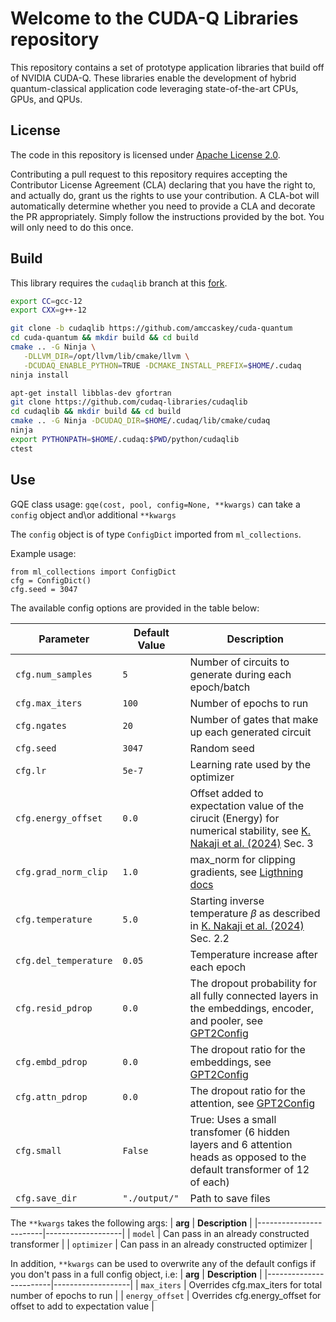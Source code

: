 # Welcome to the CUDA-Q Libraries repository

This repository contains a set of prototype application libraries that build off 
of NVIDIA CUDA-Q. These libraries enable the development of hybrid quantum-classical 
application code leveraging state-of-the-art CPUs, GPUs, and QPUs. 

## License

The code in this repository is licensed under [Apache License 2.0](./LICENSE).

Contributing a pull request to this repository requires accepting the
Contributor License Agreement (CLA) declaring that you have the right to, and
actually do, grant us the rights to use your contribution. A CLA-bot will
automatically determine whether you need to provide a CLA and decorate the PR
appropriately. Simply follow the instructions provided by the bot. You will only
need to do this once.

## Build 

This library requires the `cudaqlib` branch at this [fork](https://github.com/amccaskey/cuda-quantum). 

```bash 
export CC=gcc-12
export CXX=g++-12

git clone -b cudaqlib https://github.com/amccaskey/cuda-quantum 
cd cuda-quantum && mkdir build && cd build 
cmake .. -G Ninja \
   -DLLVM_DIR=/opt/llvm/lib/cmake/llvm \
   -DCUDAQ_ENABLE_PYTHON=TRUE -DCMAKE_INSTALL_PREFIX=$HOME/.cudaq 
ninja install 

apt-get install libblas-dev gfortran
git clone https://github.com/cudaq-libraries/cudaqlib
cd cudaqlib && mkdir build && cd build 
cmake .. -G Ninja -DCUDAQ_DIR=$HOME/.cudaq/lib/cmake/cudaq 
ninja 
export PYTHONPATH=$HOME/.cudaq:$PWD/python/cudaqlib
ctest 
```

## Use
GQE class usage: `gqe(cost, pool, config=None, **kwargs)` can take a `config` object and\or additional `**kwargs`

The `config` object is of type `ConfigDict` imported from `ml_collections`.  

Example usage:
```
from ml_collections import ConfigDict
cfg = ConfigDict()
cfg.seed = 3047
```

The available config options are provided in the table below:

| **Parameter**          | **Default Value**   | **Description**   |
|------------------------|---------------------|-------------------|
| `cfg.num_samples`      | `5`                 | Number of circuits to generate during each epoch/batch |
| `cfg.max_iters`        | `100`               | Number of epochs to run |
| `cfg.ngates`           | `20`                | Number of gates that make up each generated circuit |
| `cfg.seed`             | `3047`              | Random seed |
| `cfg.lr`               | `5e-7`              | Learning rate used by the optimizer |
| `cfg.energy_offset`    | `0.0`               | Offset added to expectation value of the cirucit (Energy) for numerical stability, see [K. Nakaji et al. (2024)](https://arxiv.org/abs/2401.09253) Sec. 3 |
| `cfg.grad_norm_clip`   | `1.0`               | max_norm for clipping gradients, see [Ligthning docs](https://lightning.ai/docs/fabric/stable/api/fabric_methods.html#clip-gradients) |
| `cfg.temperature`      | `5.0`               | Starting inverse temperature $\beta$ as described in [K. Nakaji et al. (2024)](https://arxiv.org/abs/2401.09253) Sec. 2.2 |
| `cfg.del_temperature`  | `0.05`              | Temperature increase after each epoch |
| `cfg.resid_pdrop`      | `0.0`               | The dropout probability for all fully connected layers in the embeddings, encoder, and pooler, see [GPT2Config](https://github.com/huggingface/transformers/blob/main/src/transformers/models/gpt2/configuration_gpt2.py) |
| `cfg.embd_pdrop`       | `0.0`               | The dropout ratio for the embeddings, see [GPT2Config](https://github.com/huggingface/transformers/blob/main/src/transformers/models/gpt2/configuration_gpt2.py) |
| `cfg.attn_pdrop`       | `0.0`               | The dropout ratio for the attention, see [GPT2Config](https://github.com/huggingface/transformers/blob/main/src/transformers/models/gpt2/configuration_gpt2.py) |
| `cfg.small`            | `False`             | True: Uses a small transfomer (6 hidden layers and 6 attention heads as opposed to the default transformer of 12 of each) |
| `cfg.save_dir`         | `"./output/"`       | Path to save files |

The `**kwargs` takes the following args:
| **arg**                | **Description**   |
|------------------------|-------------------|
| `model`                | Can pass in an already constructed transformer |
| `optimizer`            | Can pass in an already constructed optimizer |

In addition, `**kwargs` can be used to overwrite any of the default configs if you don't pass in a full config object, i.e:
| **arg**                | **Description**   |
|------------------------|-------------------|
| `max_iters`            | Overrides cfg.max_iters for total number of epochs to run |
| `energy_offset`        | Overrides cfg.energy_offset for offset to add to expectation value |
